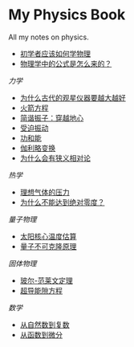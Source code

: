 # My Physics Book

All my notes on physics.

- [初学者应该如何学物理](https://github.com/jiyanjiang/My_Physics_Book/blob/main/For_beginners.md)
- [物理学中的公式是怎么来的？](https://github.com/jiyanjiang/My_Physics_Book/blob/main/Physics_formulas.md)

_力学_

- [为什么古代的观星仪器要越大越好](https://github.com/jiyanjiang/My_Physics_Book/blob/main/Mechanics/Errors.md)
- [火箭方程](https://github.com/jiyanjiang/My_Physics_Book/blob/main/Mathematics/Rocket_equation.md)
- [简谐振子：穿越地心](https://github.com/jiyanjiang/My_Physics_Book/blob/main/Mechanics/Earth_express.md)
- [受迫振动](https://github.com/jiyanjiang/My_Physics_Book/blob/main/Mechanics/Forced_oscillation.md)
- [功和能](https://github.com/jiyanjiang/My_Physics_Book/blob/main/Mechanics/Work_and_energy.md)
- [伽利略变换](https://github.com/jiyanjiang/My_Physics_Book/blob/main/Mechanics/Galilean_transformation.md)
- [为什么会有狭义相对论](https://github.com/jiyanjiang/My_Physics_Book/blob/main/Mechanics/Special_relativity.md)

_热学_

- [理想气体的压力](https://github.com/jiyanjiang/My_Physics_Book/blob/main/Thermal_Physics/Ideal_gas.md)
- [为什么不能达到绝对零度？](https://github.com/jiyanjiang/My_Physics_Book/blob/main/Thermal_Physics/Zero_Temperature.md)

_量子物理_

- [太阳核心温度估算](https://github.com/jiyanjiang/My_Physics_Book/blob/main/Quantum/Temperature_Sun_Core.md)
- [量子不可克隆原理](https://github.com/jiyanjiang/My_Physics_Book/blob/main/Quantum/Non_Clone_Theorem.md)

_固体物理_

- [玻尔-范莱文定理](https://github.com/jiyanjiang/My_Physics_Book/blob/main/Solid_State_Physics/Bohr%E2%80%93Van_Leeuwen_theorem.md)
- [超导能隙方程](https://github.com/jiyanjiang/My_Physics_Book/blob/main/Solid_State_Physics/BCS_Energy_gap_equation.md)

_数学_

- [从自然数到复数](https://github.com/jiyanjiang/My_Physics_Book/blob/main/Mathematics/Number_and_quantity.md)
- [从函数到微分](https://github.com/jiyanjiang/My_Physics_Book/blob/main/Mathematics/Function_and_Differential.md)

